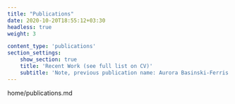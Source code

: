 ```yaml
---
title: "Publications"
date: 2020-10-20T18:55:12+03:30
headless: true
weight: 3

content_type: 'publications'
section_settings:
    show_section: true
    title: 'Recent Work (see full list on CV)'
    subtitle: 'Note, previous publication name: Aurora Basinski-Ferris'    
---
```


home/publications.md
